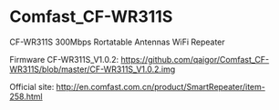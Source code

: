 # Comfast_CF-WR311S


CF-WR311S
300Mbps Rortatable Antennas WiFi Repeater

Firmware CF-WR311S_V1.0.2:
https://github.com/qaigor/Comfast_CF-WR311S/blob/master/CF-WR311S_V1.0.2.img

Official site:
http://en.comfast.com.cn/product/SmartRepeater/item-258.html
